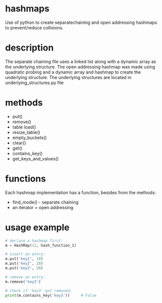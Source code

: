 # hashmaps
Use of python to create separatechaining and open addressing hashmaps to prevent/reduce collisions.

# description 
The separate chaining file uses a linked list along with a dynamic array as the underlying structure. 
The open addressing hashmap was made using quadratic probing and a dynamic array and hashmap to create the underlying structure. 
The underlying structures are located in underlying_structures.py file

# methods
* put()
* remove()
* table load()
* resize_table()
* empty_buckets()
* clear()
* get()
* contains_key()
* get_keys_and_values()

# functions
Each hashmap implementation has a function, besides from the methods:
* find_mode() - separate chaining
* an iterator = open addressing

# usage example
```python
# declare a hashmap first:
m = HashMap(11, hash_function_1)

# insert an entry:
m.put('key1', 10)
m.put('key2', 20)
m.put('key3', 30)

# remove an entry:
m.remove('key3')

# check if 'key3' got removed:
print(m.contains_key('key3'))     # False

```
